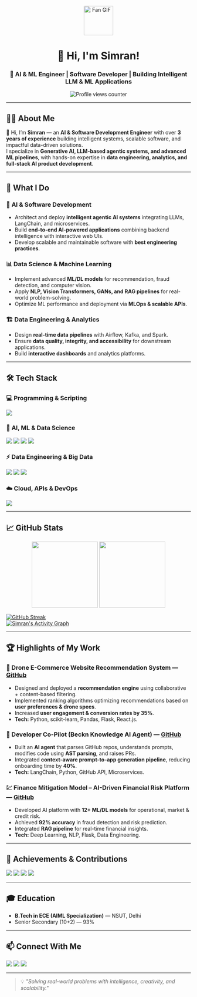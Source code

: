 <!-- Animated Header -->
<p align="center">
  <img src="https://github.com/fnky/fnky/raw/fnky/img/fan-1.gif" width="80" alt="Fan GIF">
</p>

<h1 align="center">👋 Hi, I'm Simran!</h1>
<h3 align="center">🚀 AI & ML Engineer | Software Developer | Building Intelligent LLM & ML Applications</h3>
<p align="center">
  <img src="https://komarev.com/ghpvc/?username=simran1devloper&label=Profile%20Views&color=1E90FF&style=plastic" alt="Profile views counter" />
</p>

---

## 👩‍💻 About Me
🌟 Hi, I’m **Simran** — an **AI & Software Development Engineer** with over **3 years of experience** building intelligent systems, scalable software, and impactful data-driven solutions.  
I specialize in **Generative AI, LLM-based agentic systems, and advanced ML pipelines**, with hands-on expertise in **data engineering, analytics, and full-stack AI product development**.

---

## 🚀 What I Do

### 🤖 **AI & Software Development**
- Architect and deploy **intelligent agentic AI systems** integrating LLMs, LangChain, and microservices.
- Build **end-to-end AI-powered applications** combining backend intelligence with interactive web UIs.
- Develop scalable and maintainable software with **best engineering practices**.

### 📊 **Data Science & Machine Learning**
- Implement advanced **ML/DL models** for recommendation, fraud detection, and computer vision.
- Apply **NLP, Vision Transformers, GANs, and RAG pipelines** for real-world problem-solving.
- Optimize ML performance and deployment via **MLOps & scalable APIs**.

### 🏗️ **Data Engineering & Analytics**
- Design **real-time data pipelines** with Airflow, Kafka, and Spark.
- Ensure **data quality, integrity, and accessibility** for downstream applications.
- Build **interactive dashboards** and analytics platforms.

---

## 🛠 Tech Stack

### 💻 **Programming & Scripting**
<p align="left">
  <img src="https://skillicons.dev/icons?i=python,cpp,r,js,sql" />
</p>

### 🤖 **AI, ML & Data Science**
<p align="left">
  <img src="https://skillicons.dev/icons?i=tensorflow,pytorch" /> 
  <img src="https://skillicons.dev/icons?i=scikitlearn" />
  <img src="https://skillicons.dev/icons?i=opencv" />
  <img src="https://skillicons.dev/icons?i=pandas" />
</p>

### ⚡ **Data Engineering & Big Data**
<p align="left">
  <img src="https://skillicons.dev/icons?i=docker,kubernetes" />
  <img src="https://skillicons.dev/icons?i=postgres,mongodb,mysql" />
  <img src="https://skillicons.dev/icons?i=flask,react" />
</p>

### ☁️ **Cloud, APIs & DevOps**
<p align="left">
  <img src="https://skillicons.dev/icons?i=aws,azure,gcp,git,github" />
</p>

---

## 📈 GitHub Stats
<div align="center">
  <img src="https://github-readme-stats.vercel.app/api?username=simran1devloper&show_icons=true&count_private=true&theme=gotham&hide_border=true" height="180" />
  <img src="https://github-readme-stats.vercel.app/api/top-langs?username=simran1devloper&layout=compact&langs_count=8&theme=gotham&hide_border=true" height="180" />
</div>

[![GitHub Streak](https://streak-stats.demolab.com?user=simran1devloper&theme=gotham&hide_border=true)](https://git.io/streak-stats)  
[![Simran's Activity Graph](https://github-readme-activity-graph.vercel.app/graph?username=simran1devloper&bg_color=0c1014&color=1E90FF&line=1E90FF&point=1E90FF&area=true&hide_border=true)](https://github.com/simran1devloper)

---

## 🏆 Highlights of My Work

### 🛒 Drone E-Commerce Website Recommendation System — [GitHub](#)
- Designed and deployed a **recommendation engine** using collaborative + content-based filtering.
- Implemented ranking algorithms optimizing recommendations based on **user preferences & drone specs**.
- Increased **user engagement & conversion rates by 35%**.
- **Tech:** Python, scikit-learn, Pandas, Flask, React.js.

### 🤖 Developer Co-Pilot (Beckn Knowledge AI Agent) — [GitHub](#)
- Built an **AI agent** that parses GitHub repos, understands prompts, modifies code using **AST parsing**, and raises PRs.
- Integrated **context-aware prompt-to-app generation pipeline**, reducing onboarding time by **40%**.
- **Tech:** LangChain, Python, GitHub API, Microservices.

### 💹 Finance Mitigation Model – AI-Driven Financial Risk Platform — [GitHub](#)
- Developed AI platform with **12+ ML/DL models** for operational, market & credit risk.
- Achieved **92% accuracy** in fraud detection and risk prediction.
- Integrated **RAG pipeline** for real-time financial insights.
- **Tech:** Deep Learning, NLP, Flask, Data Engineering.

---

## 🏅 Achievements & Contributions
<p align="left">
  <img src="https://img.shields.io/badge/🥇_Google_Hackathon-EcoScan_Generative_AI_App-blue?style=for-the-badge" />
  <img src="https://img.shields.io/badge/🥈_Bank_of_Baroda-Fintech_AI_Risk_Mitigation-purple?style=for-the-badge" />
  <img src="https://img.shields.io/badge/🥉_Smart_India_Hackathon-Blockchain_AI_Waste_Segregation-orange?style=for-the-badge" />
  <img src="https://img.shields.io/badge/C4GT_2025-Contributor-green?style=for-the-badge" />
</p>

---

## 🎓 Education
- **B.Tech in ECE (AIML Specialization)** — NSUT, Delhi
- Senior Secondary (10+2) — 93%

---

## 📫 Connect With Me
<p align="left">
  <a href="mailto:simran.101.simran.1@gmail.com"><img src="https://skillicons.dev/icons?i=gmail" /></a>
  <a href="https://www.linkedin.com/in/simran-%E2%80%8E-1245a12b1/"><img src="https://skillicons.dev/icons?i=linkedin" /></a>
  <a href="https://x.com/simran.101.simran.1"><img src="https://skillicons.dev/icons?i=twitter" /></a>
</p>

---

> 💡 *"Solving real-world problems with intelligence, creativity, and scalability."*
